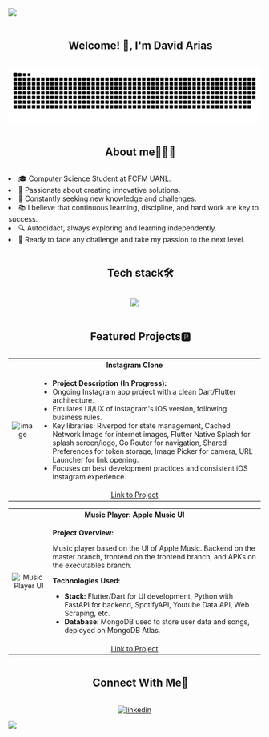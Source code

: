 <img src="https://user-images.githubusercontent.com/73097560/115834477-dbab4500-a447-11eb-908a-139a6edaec5c.gif">
<div id="user-content-toc">
  <ul align="center">
    <summary><h2 style="display: inline-block">Welcome! 👋, I'm David Arias</h2></summary>
  </ul>
</div>

<div align="center">
  <img  src="https://github.com/1999AZZAR/1999AZZAR/blob/main/resources/img/grid-snake.svg"
       alt="snake" /></a>
</div>

<div id="user-content-toc">
  <ul align="center">
    <summary><h2 style="display: inline-block">About me👨🏻‍💻</h2></summary>
  </ul>
</div>

<li>
  🎓 Computer Science Student at FCFM UANL.
</li>
<li>
  🚀 Passionate about creating innovative solutions.
</li>
<li>
  🧠 Constantly seeking new knowledge and challenges.
</li>
<li>
  📚 I believe that continuous learning, discipline, and hard work are key to success.
</li>
<li>
  🔍 Autodidact, always exploring and learning independently.
</li>
<li>
  💪 Ready to face any challenge and take my passion to the next level.
</li>

<div id="user-content-toc">
  <ul align="center">
    <summary><h2 style="display: inline-block">Tech stack🛠</h2></summary>
  </ul>
</div>

<p align="center">
  <a href="https://skillicons.dev">
    <img src="https://skillicons.dev/icons?i=flutter,dart,androidstudio,kotlin,csharp,azure,mongo,postgresql,github,git,bitbucket,docker,postman,graphql,visualstudio,vscode&perline=14" />
  </a>
</p>

<p align="center">
  <div id="user-content-toc">
  <ul align="center">
    <summary><h2 style="display: inline-block">Featured Projects🅿️ </h2></summary>
  </ul>
</div>
</p>

<table>
    <tr>
        <th colspan="2">Instagram Clone</th>
    </tr>
    <tr>
        <td align="center">  
           <img width="650"  height="500" alt="image" src="https://github.com/DavidAriias/instagram/assets/112224260/b6aec5a1-548a-49de-8a17-f835d20115f3">
        <td>
            <ul>
                <li><strong>Project Description (In Progress):</strong></li>
                <li>Ongoing Instagram app project with a clean Dart/Flutter architecture.</li>
                <li>Emulates UI/UX of Instagram's iOS version, following business rules.</li>
                <li>Key libraries: Riverpod for state management, Cached Network Image for internet images, Flutter Native Splash for splash screen/logo, Go Router for navigation, Shared Preferences for token storage, Image Picker for camera, URL Launcher for link opening.</li>
                <li>Focuses on best development practices and consistent iOS Instagram experience.</li>
            </ul>
        </td>
    </tr>
    <tr>
        <td colspan="2" align="center">
            <a href="https://github.com/DavidAriias/instagram/blob/main/README.md" target="_blank">Link to Project</a>
        </td>
    </tr>
</table>

<table>
    <tr>
        <th colspan="2">Music Player: Apple Music UI</th>
    </tr>
    <tr>
        <td align="center">  
            <img width="350" height="500" alt="Music Player UI" src="https://github.com/DavidAriias/MusicPlayer/assets/112224260/4644fb17-4585-401a-8a3b-7cf165817444">
        </td>
        <td>
            <p><strong>Project Overview:</strong></p>
            <p>Music player based on the UI of Apple Music. Backend on the master branch, frontend on the frontend branch, and APKs on the executables branch.</p>
                      <p><strong>Technologies Used:</strong></p>
            <ul>
                <li><strong>Stack:</strong> Flutter/Dart for UI development, Python with FastAPI for backend, SpotifyAPI, Youtube Data API, Web Scraping, etc.</li>
                <li><strong>Database:</strong> MongoDB used to store user data and songs, deployed on MongoDB Atlas.</li>
            </ul>
        </td>
    </tr>
    <tr>
         <td colspan="2" align="center">
            <a href="https://github.com/DavidAriias/MusicPlayer" target="_blank">Link to Project</a>
        </td>
    </tr>
</table>



<p align="center">
  <div id="user-content-toc">
  <ul align="center">
    <summary><h2 style="display: inline-block">Connect With Me🤝</h2></summary>
  </ul>
</div>
</p>


<p align="center">
<a href="https://www.linkedin.com/in/david-arias-molina" target="blank"><img align="center" src="https://user-images.githubusercontent.com/88904952/234979284-68c11d7f-1acc-4f0c-ac78-044e1037d7b0.png" alt="linkedin" height="50" width="50" /></a>
</p>
<img src="https://user-images.githubusercontent.com/73097560/115834477-dbab4500-a447-11eb-908a-139a6edaec5c.gif">

